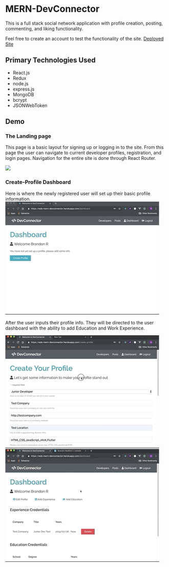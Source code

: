 # MERN-DevConnector
This is a full stack social network application with profile creation, posting, commenting, and liking functionality.

Feel free to create an account to test the functionality of the site.
[Deployed Site](https://reds-mern-devconnector.herokuapp.com/)

## Primary Technologies Used
* React.js
* Redux
* node.js
* express.js
* MongoDB
* bcrypt
* JSONWebToken

## Demo

### The Landing page
This page is a basic layout for signing up or logging in to the site. From this page the user can navigate to current developer profiles, registration, and login pages. Navigation for the entire site is done through React Router.

![](devcon1.gif)

### Create-Profile Dashboard
Here is where the newly registered user will set up their basic profile information.
![](devcon2.gif)

After the user inputs their profile info. They will be directed to the user dashboard with the ability to add Education and Work Experience.

![](devcon3.gif)![](devcon5.gif)
